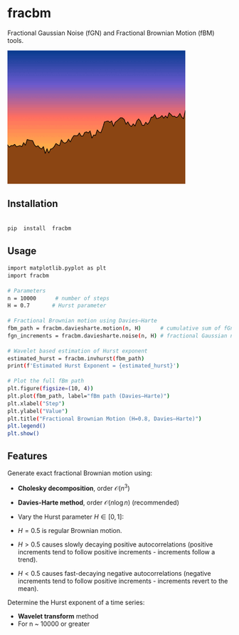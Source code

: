 # fracbm

  
Fractional Gaussian Noise (fGN) and Fractional Brownian Motion (fBM) tools.

<p align="left">
  <img src="terrain.gif" alt='terrain gen with fbm' width="400"/>
</p>
  

## Installation

```bash

pip  install  fracbm

```

## Usage

  
```bash
import matplotlib.pyplot as plt
import fracbm

# Parameters
n = 10000      # number of steps
H = 0.7       # Hurst parameter

# Fractional Brownian motion using Davies–Harte
fbm_path = fracbm.daviesharte.motion(n, H)      # cumulative sum of fGn
fgn_increments = fracbm.daviesharte.noise(n, H) # fractional Gaussian noise

# Wavelet based estimation of Hurst exponent
estimated_hurst = fracbm.invhurst(fbm_path)
print(f'Estimated Hurst Exponent = {estimated_hurst}')

# Plot the full fBm path
plt.figure(figsize=(10, 4))
plt.plot(fbm_path, label="fBm path (Davies–Harte)")
plt.xlabel("Step")
plt.ylabel("Value")
plt.title("Fractional Brownian Motion (H=0.8, Davies–Harte)")
plt.legend()
plt.show()

```


## Features

Generate exact fractional Brownian motion using:

-   **Cholesky decomposition**, order $\mathcal{O}(n^3)$
-   **Davies-Harte method**, order $\mathcal{O}(n \log n)$ 	(recommended)  

-   Vary the Hurst parameter $H \in [0,1]$:
-   $H = 0.5$ is regular Brownian motion.
-   $H > 0.5$ causes slowly decaying positive autocorrelations (positive increments tend to follow positive increments - increments follow a trend).
-   $H < 0.5$ causes fast-decaying negative autocorrelations (negative increments tend to follow positive increments - increments revert to the mean).

Determine the Hurst exponent of a time series:

-   **Wavelet transform** method
-   For n ~ 10000 or greater
